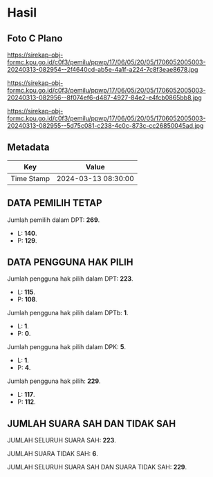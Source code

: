 # Hasil

## Foto C Plano

https://sirekap-obj-formc.kpu.go.id/c0f3/pemilu/ppwp/17/06/05/20/05/1706052005003-20240313-082954--2f4640cd-ab5e-4a1f-a224-7c8f3eae8678.jpg

https://sirekap-obj-formc.kpu.go.id/c0f3/pemilu/ppwp/17/06/05/20/05/1706052005003-20240313-082956--8f074ef6-d487-4927-84e2-e4fcb0865bb8.jpg

https://sirekap-obj-formc.kpu.go.id/c0f3/pemilu/ppwp/17/06/05/20/05/1706052005003-20240313-082955--5d75c081-c238-4c0c-873c-cc26850045ad.jpg


## Metadata

| Key        | Value               |
| ---------- | ------------------- |
| Time Stamp | 2024-03-13 08:30:00 |


## DATA PEMILIH TETAP

Jumlah pemilih dalam DPT: **269**.
 * L: **140**.
 * P: **129**.

## DATA PENGGUNA HAK PILIH

Jumlah pengguna hak pilih dalam DPT: **223**.
 * L: **115**.
 * P: **108**.

Jumlah pengguna hak pilih dalam DPTb: **1**.
 * L: **1**.
 * P: **0**.

Jumlah pengguna hak pilih dalam DPK: **5**.
 * L: **1**.
 * P: **4**.

Jumlah pengguna hak pilih: **229**.
 * L: **117**.
 * P: **112**.

## JUMLAH SUARA SAH DAN TIDAK SAH

JUMLAH SELURUH SUARA SAH: **223**.

JUMLAH SUARA TIDAK SAH: **6**.

JUMLAH SELURUH SUARA SAH DAN SUARA TIDAK SAH: **229**.


